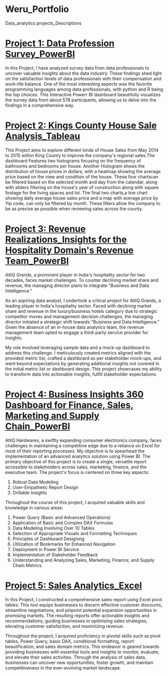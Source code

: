 # Weru_Portfolio

Data_analytics projects_Descriptions

# [Project 1: Data Profession Survey_PowerBI](https://app.powerbi.com/view?r=eyJrIjoiYjM2YTYzYTMtYWRjMS00Njk4LTkxODgtZjFiYzk0Nzg1Nzg2IiwidCI6ImRmODY3OWNkLWE4MGUtNDVkOC05OWFjLWM4M2VkN2ZmOTVhMCJ9)

In this Project, I have analyzed survey data from data professionals to uncover valuable insights about the data industry. These findings shed light on the satisfaction levels of data professionals with their compensation and work-life balance. One of the most interesting aspects was the favorite programming languages among data professionals, with python and R being the top choices. This Interactive Powerr BI dashboard beautifully visualizes the survey data from about 578 participants, allowing us to delve into the findings in a comprehensive way. 

# [Project 2: Kings County House Sale Analysis_Tableau](https://public.tableau.com/app/profile/kelvin.weru/viz/TableauProject1_KINGSCOUNTYHOUSESALES/KingCountyHouseSales?publish=yes)
This Project aims to explore different kinds of House Sales from May 2014 to 2015 within King County to improve the company's regional sales.The dashboard Features two histograms focusing on the frequency of bathrooms and bedrooms per house. Another Histogram shows the distribution of house prices in dollars, with a heatmap showing the average price based on the view and condition of the house. These four chartscan be filtered based on the selected month and day from the calendar, along with sliders filtering on the house's year of construction along with square footage for the living spaces and lot. The final two charts,a line chart showing daily average house sales price and a map with average price by Yip code, can only be filtered by month. These filters allow the company to be as precise as possible when reviewing sales across the county.

# [Project 3: Revenue Realizations_Insights for the Hospitality Domain's Revenue Team_PowerBI](https://app.powerbi.com/view?r=eyJrIjoiNzE1OTQwNmQtOTNlYy00ODFmLWJiNmItMWYwNjkwMDc0ZWYxIiwidCI6ImM2ZTU0OWIzLTVmNDUtNDAzMi1hYWU5LWQ0MjQ0ZGM1YjJjNCJ9)

AtliQ Grands, a prominent player in India's hospitality sector for two decades, faces market challenges. To counter declining market share and revenue, the managing director plans to integrate "Business and Data Intelligence."

As an aspiring data analyst, I undertook a critical project for AtliQ Grands, a leading player in India's hospitality sector. Faced with declining market share and revenue in the luxury/business hotels category due to strategic competitor moves and management decision challenges, the managing director initiated a strategic shift towards "Business and Data Intelligence." Given the absence of an in-house data analytics team, the revenue management team opted to engage a third-party service provider for insights.

My role involved leveraging sample data and a mock-up dashboard to address this challenge. I meticulously created metrics aligned with the provided metric list, crafted a dashboard as per stakeholder mock-ups, and went beyond expectations by generating additional insights not covered in the initial metric list or dashboard design. This project showcases my ability to transform data into actionable insights, fulfill stakeholder expectations.

# [Project 4: Business Insights 360 Dashboard for Finance, Sales, Marketing and Supply Chain_PowerBI](https://app.powerbi.com/view?r=eyJrIjoiM2Y4ZGI2ZmQtZjgyOS00YWZlLTkxYjItODIzNzgxOGY0MTEyIiwidCI6ImM2ZTU0OWIzLTVmNDUtNDAzMi1hYWU5LWQ0MjQ0ZGM1YjJjNCJ9)

AtliQ Hardwares, a swiftly expanding consumer electronics company, faces challenges in maintaining a competitive edge due to a reliance on Excel for most of their reporting processes. My objective is to spearhead the implementation of an advanced analytics solution using Power BI.
The primary objective of this project is to create a single, versatile report accessible to stakeholders across sales, marketing, finance, and the executive team. The project's focus is centered on three key aspects:

1. Robust Data Modeling
2. User-Empathetic Report Design
3. Drillable Insights

Throughout the course of this project, I acquired valuable skills and knowledge in various areas:

1. Power Query (Basic and Advanced Operations)
2. Application of Basic and Complex DAX Formulas
3. Data Modeling Involving Over 10 Tables
4. Selection of Appropriate Visuals and Formatting Techniques
5. Principles of Dashboard Designing
6. Utilization of Bookmarks for Enhanced Navigation
7. Deployment in Power BI Service
8. Implementation of Stakeholder Feedback
9. Understanding and Analyzing Sales, Marketing, Finance, and Supply Chain Metrics.

# [Project 5: Sales Analytics_Excel]()

In this Project, I constructed a comprehensive sales report using Excel pivot tables. This tool equips businesses to discern effective customer discounts, streamline negotiations, and pinpoint potential expansion opportunities in promising markets. The resulting reports offer actionable insights and recommendations, guiding businesses in optimizing sales strategies, elevating customer satisfaction, and maximizing revenue.

Throughout the project, I acquired proficiency in pivotal skills such as pivot tables, Power Query, basic DAX, conditional formatting, report beautification, and sales domain metrics. This endeavor is geared towards providing businesses with essential tools and insights to monitor, evaluate, and elevate their sales activities. Through the analysis of sales data, businesses can uncover new opportunities, foster growth, and maintain competitiveness in the ever-evolving market landscape.
